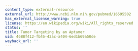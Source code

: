 ```yaml
---
content_type: external-resource
external_url: http://www.ncbi.nlm.nih.gov/pubmed/16595502
has_external_license_warning: true
license: https://en.wikipedia.org/wiki/All_rights_reserved
status: ''
title: Tumor Targeting by an Aptamer
uid: 4688f412-fb46-42ac-a404-6ed1b69a50de
wayback_url: ''
---
```

